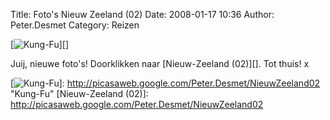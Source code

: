 Title: Foto's Nieuw Zeeland (02)
Date: 2008-01-17 10:36
Author: Peter.Desmet
Category: Reizen

[![Kung-Fu][]][]

Juij, nieuwe foto's! Doorklikken naar [Nieuw-Zeeland (02)][]. Tot thuis!
x

  [Kung-Fu]: http://lh3.ggpht.com/Peter.Desmet/R48adIj3VXI/AAAAAAAABA8/fJl_ZHHP3Ec/s800/DSC_0299.jpg
  [![Kung-Fu][]]: http://picasaweb.google.com/Peter.Desmet/NieuwZeeland02
    "Kung-Fu"
  [Nieuw-Zeeland (02)]: http://picasaweb.google.com/Peter.Desmet/NieuwZeeland02
